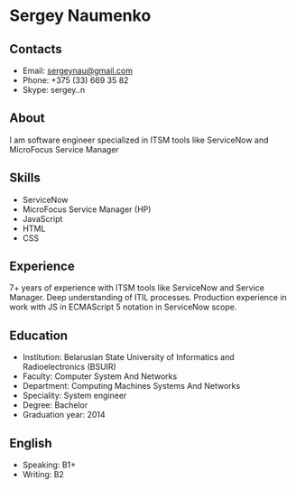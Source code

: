 # Sergey Naumenko
## Contacts
- Email: sergeynau@gmail.com
- Phone: +375 (33) 669 35 82
- Skype: sergey..n
## About
I am software engineer specialized in ITSM tools like ServiceNow and MicroFocus Service Manager
## Skills
- ServiceNow
- MicroFocus Service Manager (HP)
- JavaScript
- HTML
- CSS
## Experience
7+ years of experience with ITSM tools like ServiceNow and Service Manager. Deep understanding of ITIL processes. Production experience in work with JS in ECMAScript 5 notation in ServiceNow scope.
## Education
- Institution: Belarusian State University of Informatics and Radioelectronics (BSUIR)
- Faculty: Computer System And Networks
- Department: Computing Machines Systems And Networks 
- Speciality: System engineer  
- Degree: Bachelor
- Graduation year: 2014
## English
- Speaking: B1+
- Writing: B2